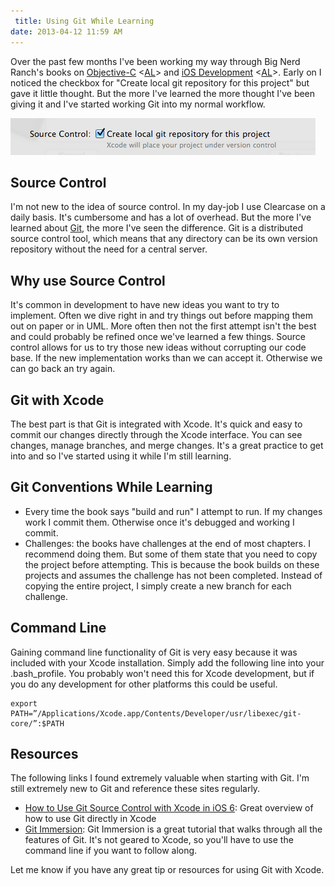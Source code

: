 ```yaml
---
 title: Using Git While Learning
date: 2013-04-12 11:59 AM
---
```


Over the past few months I've been working my way through Big Nerd Ranch's books on [Objective-C](http://www.amazon.com/gp/product/0321706285/ref=as_li_ss_tl?ie=UTF8&camp=1789&creative=390957&creativeASIN=0321706285&linkCode=as2&tag=cohereiterat-20) <[AL](/affiliate-disclaimer)> and [iOS Development](http://www.amazon.com/gp/product/0321821521/ref=as_li_ss_tl?ie=UTF8&camp=1789&creative=390957&creativeASIN=0321821521&linkCode=as2&tag=cohereiterat-20) <[AL](/affiliate-disclaimer)>. Early on I noticed the checkbox for "Create local git repository for this project" but gave it little thought. But the more I've learned the more thought I've been giving it and I've started working Git into my normal workflow.

![Xcode Git Option](../Images/xcode-git-option.png)

## Source Control
I'm not new to the idea of source control. In my day-job I use Clearcase on a daily basis. It's cumbersome and has a lot of overhead. But the more I've learned about [Git](http://en.wikipedia.org/wiki/Git_(software)), the more I've seen the difference. Git is a distributed source control tool, which means that any directory can be its own version repository without the need for a central server.

## Why use Source Control
It's common in development to have new ideas you want to try to implement. Often we dive right in and try things out before mapping them out on paper or in UML. More often then not the first attempt isn't the best and could probably be refined once we've learned a few things. Source control allows for us to try those new ideas without corrupting our code base. If the new implementation works than we can accept it. Otherwise we can go back an try again.  

## Git with Xcode
The best part is that Git is integrated with Xcode. It's quick and easy to commit our changes directly through the Xcode interface. You can see changes, manage branches, and merge changes. It's a great practice to get into and so I've started using it while I'm still learning.

## Git Conventions While Learning
- Every time the book says "build and run" I attempt to run. If my changes work I commit them. Otherwise once it's debugged and working I commit.
- Challenges: the books have challenges at the end of most chapters. I recommend doing them. But some of them state that you need to copy the project before attempting.  This is because the book builds on these projects and assumes the challenge has not been completed.  Instead of copying the entire project, I simply create a new branch for each challenge.

## Command Line
Gaining command line functionality of Git is very easy because it was included with your Xcode installation.  Simply add the following line into your .bash_profile.  You probably won't need this for Xcode development, but if you do any development for other platforms this could be useful.

    export PATH=”/Applications/Xcode.app/Contents/Developer/usr/libexec/git-core/”:$PATH

## Resources
The following links I found extremely valuable when starting with Git.  I'm still extremely new to Git and reference these sites regularly.

- [How to Use Git Source Control with Xcode in iOS 6](http://www.raywenderlich.com/13771/how-to-use-git-source-control-with-xcode-in-ios-6): Great overview of how to use Git directly in Xcode
- [Git Immersion](http://gitimmersion.com/): Git Immersion is a great tutorial that walks through all the features of Git.  It's not geared to Xcode, so you'll have to use the command line if you want to follow along.

Let me know if you have any great tip or resources for using Git with Xcode.